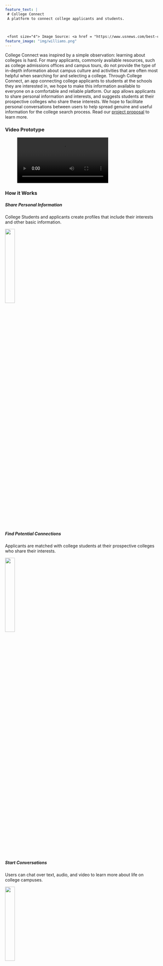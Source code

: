 ```yaml
---
feature_text: |
 # College Connect
 A platform to connect college applicants and students.
 
 
 
 <font size="4"> Image Source: <a href = "https://www.usnews.com/best-colleges/williams-college-2229">https://www.usnews.com/best-colleges/williams-college-2229</a> </font>
feature_image: "img/williams.png"
---
```


College Connect was inspired by a simple observation: learning about colleges is hard.  For many applicants, commonly available resources, such as college admissions offices and campus tours, do not provide the type of in-depth information about campus culture and activities that are often most helpful when searching for and selecting a college.  Through College Connect, an app connecting college applicants to students at the schools they are interested in, we hope to make this information available to everyone on a comfortable and reliable platform.  Our app allows applicants to share personal information and interests, and suggests students at their prospective colleges who share these interests.  We hope to facilitate personal conversations between users to help spread genuine and useful information for the college search process.  Read our [project proposal](/grpproposal.md) to learn more.


### Video Prototype

<figure class="video_container">
  <video controls="true" allowfullscreen="true">
    <source src="https://raw.githubusercontent.com/dylan-martin/college_connect/master/img/video_prototype.mp4" type="video/mp4">
  </video>
</figure>

### How it Works

##### Share Personal Information
College Students and applicants create profiles that include their interests and other basic information.

<img src="https://raw.githubusercontent.com/dylan-martin/college_connect/master/mockup/New%20Mockup%2010.png" width="25%" height="25%"/> 

##### Find Potential Connections
Applicants are matched with college students at their prospective colleges who share their interests.

<img src="https://raw.githubusercontent.com/dylan-martin/college_connect/master/mockup/New%20Mockup%2011.png" width="25%" height="25%"/>

##### Start Conversations
Users can chat over text, audio, and video to learn more about life on college campuses.

<img src="https://raw.githubusercontent.com/dylan-martin/college_connect/master/mockup/New%20Mockup%2016.png" width="25%" height="25%"/>
